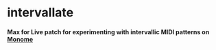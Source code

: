 # intervallate
#### Max for Live patch for experimenting with intervallic MIDI patterns on [Monome](http://monome.org)

